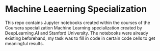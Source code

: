 # Machine Leaerning Specialization

This repo contains Jupyter notebooks created within the courses of the Coursera specialization Machine Learning specialization created by DeepLearning.AI and Stanford University. The notebooks were already existing beforehand, my task was to fill in code in certain code cells to get meaningful results.
